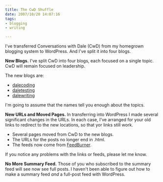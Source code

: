 ```yaml
--- 
title: The CwD Shuffle
date: 2007/10/20 14:07:16
tags: 
- blogging
- writing

---
```


I've transferred Conversations with Dale (CwD) from my homegrown blogging system to WordPress.  And I've split it into four blogs.

<!--more--> <strong>New Blogs.</strong>  I've split CwD into four blogs, each focused on a single topic.  CwD will remain focused on leadership.

The new blogs are:
<ul>
	<li><a href="http://dalecoding.dhemery.com/">dalecoding</a></li>
	<li><a href="http://daletesting.dhemery.com/">daletesting</a></li>
	<li><a href="http://dalewriting.dhemery.com/">dalewriting</a></li>
</ul>
I'm going to assume that the names tell you enough about the topics.

<strong>New URLs and Moved Pages.</strong>  In transferring into WordPress I made several significant changes in the URLs.  In each case, I've arranged for your old links to redirect to the new locations, so that yor links still work.
<ul>
	<li>Several pages moved from CwD to the new blogs.</li>
	<li>The URLs for the posts no longer end in .html.</li>
	<li>The feeds now come from <a href="http://www.feedburner.com">FeedBurner</a>.</li>
</ul>
If you notice any problems with the links or feeds, please let me know.

<strong>No More Summary Feed.</strong>  Those of you who subscribed to the summary feed will see now see full posts.  I haven't been able to figure out how to make a summary feed <em>and</em> a full-post feed with WordPress.
